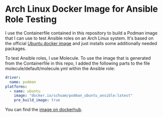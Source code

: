 # Arch Linux Docker Image for Ansible Role Testing

I use the Containerfile contained in this repository to build a Podman image
that I can use to test Ansible roles on an Arch Linux system. It's based on the
official [Ubuntu docker image](https://hub.docker.com/\_/ubuntu) and
just installs some additionally needed packages.

To test Ansible roles, I use Molecule. To use the image that is generated from
the Containerfile in this repo, I added the following parts to the file
molecule/default/molecule.yml within the Ansible role:

```yml
driver:
  name: podman
platforms:
  - name: ubuntu
    image: "docker.io/schuam/podman_ubuntu_ansible:latest"
    pre_build_image: true
```

You can find the
[image on dockerhub](https://hub.docker.com/r/schuam/podman\_ubuntu2204\_ansible).


